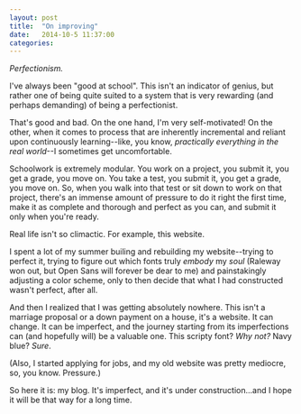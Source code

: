 ```yaml
---
layout: post
title:  "On improving"
date:   2014-10-5 11:37:00
categories:
---
```


*Perfectionism.*

I've always been "good at school". This isn't an indicator of genius, but rather one of being quite suited to a system that is very rewarding (and perhaps demanding) of being a perfectionist.

That's good and bad. On the one hand, I'm very self-motivated! On the other, when it comes to process that are inherently incremental and reliant upon continuously learning--like, you know, *practically everything in the real world*--I sometimes get uncomfortable.

Schoolwork is extremely modular. You work on a project, you submit it, you get a grade, you move on. You take a test, you submit it, you get a grade, you move on. So, when you walk into that test or sit down to work on that project, there's an immense amount of pressure to do it right the first time, make it as complete and thorough and perfect as you can, and submit it only when you're ready.

Real life isn't so climactic. For example, this website.

I spent a lot of my summer builing and rebuilding my website--trying to perfect it, trying to figure out which fonts truly *embody* my *soul* (Raleway won out, but Open Sans will forever be dear to me) and painstakingly adjusting a color scheme, only to then decide that what I had constructed wasn't perfect, after all.

And then I realized that I was getting absolutely nowhere. This isn't a marriage proposal or a down payment on a house, it's a website. It can change. It can be imperfect, and the journey starting from its imperfections can (and hopefully will) be a valuable one. This scripty font? *Why not?* Navy blue? *Sure*.

(Also, I started applying for jobs, and my old website was pretty mediocre, so, you know. Pressure.)

So here it is: my blog. It's imperfect, and it's under construction...and I hope it will be that way for a long time.